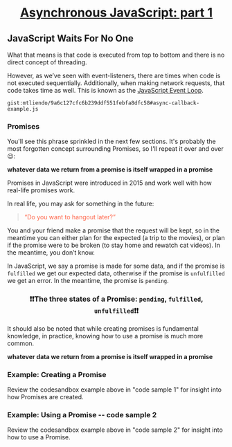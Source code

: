 <h1 style="text-align: center; text-decoration: underline"><a href="https://www.udemy.com/modern-javascript/learn/lecture/9873184?start=150#overview" target="_blank">Asynchronous JavaScript: part 1</a></h1>

## JavaScript Waits For No One

What that means is that code is executed from top to
bottom and there is no direct concept of threading.

However, as we’ve seen with event-listeners, there are times when code is not executed sequentially. Additionally, when making network requests, that code takes time as well. This is known as the <a href="https://www.youtube.com/watch?v=8aGhZQkoFbQ" target="_blank">JavaScript Event Loop</a>.

`gist:mtliendo/9a6c127cfc6b239ddf551febfa8dfc58#async-callback-example.js`

### Promises

You'll see this phrase sprinkled in the next few sections. It's probably the most forgotten concept surrounding Promises, so I'll repeat it over and over 😉:

**whatever data we return from a promise is itself wrapped in a promise**

Promises in JavaScript were introduced in 2015 and work well with how real-life
promises work.

In real life, you may ask for something in the future:

<blockquote style="color: tomato;">“Do you want to hangout later?”</blockquote>

You and your friend make a promise that the request will be kept, so in the meantime you can either plan for the expected (a trip to the movies), or plan if the promise were to be broken (to stay home and rewatch cat videos). In the meantime, you don’t know.

In JavaScript, we say a promise is made for some data, and if the promise is `fulfilled` we get
our expected data, otherwise if the promise is `unfulfilled` we get an error. In the meantime, the promise is `pending`.

<h3 style="text-align: center;"> ❗️❗️The three states of a Promise: <code>pending</code>, <code>fulfilled</code>, <code>unfulfilled</code>❗️❗️</h3>

It should also be noted that while creating promises is fundamental knowledge, in practice,
knowing how to use a promise is much more common.

**whatever data we return from a promise is itself wrapped in a promise**

### Example: Creating a Promise

Review the codesandbox example above in "code sample 1" for insight into how Promises are created.

### Example: Using a Promise -- code sample 2

Review the codesandbox example above in "code sample 2" for insight into how to use a Promise.
